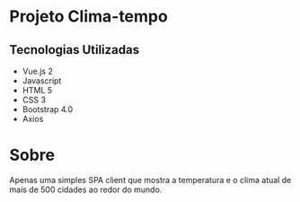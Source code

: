 # Projeto Clima-tempo

##  Tecnologias Utilizadas

* Vue.js 2
* Javascript
* HTML 5
* CSS 3
* Bootstrap 4.0
* Axios

# Sobre

Apenas uma simples SPA client que mostra a temperatura e o clima atual de mais de 500 cidades ao redor do mundo.